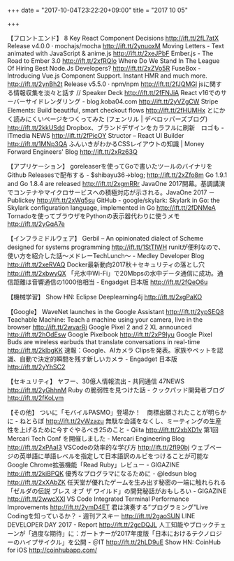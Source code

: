 +++
date = "2017-10-04T23:22:20+09:00"
title = "2017 10 05"

+++

【フロントエンド】
8 Key React Component Decisions http://ift.tt/2fL7atX
Release v4.0.0 · mochajs/mocha http://ift.tt/2ynuoxM
Moving Letters - Text animated with JavaScript & anime.js http://ift.tt/2xeJPbF
Ember.js - The Road to Ember 3.0 http://ift.tt/2xfRQIo
Where Do We Stand In The League Of Hiring Best Node.Js Developers? http://ift.tt/2xZVo5R
FuseBox - Introducing Vue.js Component Support. Instant HMR and much more. http://ift.tt/2ynBh2t
Release v5.5.0 · npm/npm http://ift.tt/2fJQMGl
jsに関する情報収集を淡々と話す // Speaker Deck http://ift.tt/2fFNJiA
React v16でのサーバーサイドレンダリング - blog.koba04.com http://ift.tt/2yVZgCW
Stripe Elements: Build beautiful, smart checkout flows http://ift.tt/2fHUMHx
とにかく読みにくいページをつくってみた (フェンリル | デベロッパーズブログ) http://ift.tt/2kkUSdd
Dropbox、ブランドデザインをカラフルに刷新　ロゴも - ITmedia NEWS http://ift.tt/2fPicOY
Structor – React UI Builder http://ift.tt/1MNp3QA
ふんいきがわかるCSSレイアウトの知識 | Money Forward Engineers' Blog http://ift.tt/2xRz63Q

【アプリケーション】
goreleaserを使ってGoで書いたツールのバイナリをGithub Releasesで配布する - $shibayu36->blog; http://ift.tt/2xZfo8m
Go 1.9.1 and Go 1.8.4 are released http://ift.tt/2xgmRRr
JavaOne 2017開幕。基調講演でコンテナやマイクロサービスへの積極対応が示される。JavaOne 2017 － Publickey http://ift.tt/2xWq5su
GitHub - google/skylark: Skylark in Go: the Skylark configuration language, implemented in Go http://ift.tt/2fDNMeA
Tornadoを使ってブラウザをPythonの表示器代わりに使うメモ http://ift.tt/2yGqA7e

【インフラミドルウェア】
Gerbil – An opinionated dialect of Scheme designed for systems programming http://ift.tt/1StTIWH
runitが便利なので、使い方を紹介した話〜メドレーTechLunch〜 - Medley Developer Blog http://ift.tt/2xeRVAQ
Docker最新動向2017秋＋セキュリティの落とし穴 http://ift.tt/2xbwyQX
「光水中Wi-Fi」で20Mbpsの水中データ通信に成功。通信距離は音響通信の1000倍相当 - Engadget 日本版 http://ift.tt/2fQeO6u

【機械学習】
Show HN: Eclipse Deeplearning4j http://ift.tt/2xgPaKO

【Google】
WaveNet launches in the Google Assistant http://ift.tt/2ypSEQ8
Teachable Machine: Teach a machine using your camera, live in the browser http://ift.tt/2wvarRi
Google Pixel 2 and 2 XL announced http://ift.tt/2hOdEsw
Google Pixelbook http://ift.tt/2xP9Iyu
Google Pixel Buds are wireless earbuds that translate conversations in real-time http://ift.tt/2klbgKK
速報：Google、AIカメラ Clipsを発表。家族やペットを認識、自動で決定的瞬間を残す新しいカメラ - Engadget 日本版 http://ift.tt/2yYhSC2

【セキュリティ】
ヤフー、30億人情報流出 - 共同通信 47NEWS http://ift.tt/2yGhhnM
Ruby の脆弱性を見つけた話 - クックパッド開発者ブログ http://ift.tt/2fKoLym

【その他】
ついに「モバイルPASMO」登場か！　商標出願されたことが明らかに - ねとらぼ http://ift.tt/2yWzazu
無駄な会議をなくし、ミーティングの生産性を上げるために今すぐやるべき25のこと - Qiita http://ift.tt/2xbXD1v
第1回 Mercari Tech Conf を開催しました - Mercari Engineering Blog http://ift.tt/2xPAaI3
VSCodeの効率的な学び方 http://ift.tt/2fI90bj
ウェブページの英単語に単語レベルを指定して日本語訳のルビをつけることが可能なGoogle Chrome拡張機能「Read Ruby」レビュー - GIGAZINE http://ift.tt/2kiBPQK
優秀なプログラマになるために - @ledsun blog http://ift.tt/2xXAbZK
任天堂が優れたゲームを生み出す秘密の一端に触れられる「ゼルダの伝説 ブレス オブ ザ ワイルド」の開発秘話がおもしろい - GIGAZINE http://ift.tt/2wwcXXl
VS Code Integrated Terminal Performance Improvements http://ift.tt/2ymD4ET
君は演奏する”プログラミング”Live Codingを知っているか？ - 週刊アスキー http://ift.tt/2gaoSUN
LINE DEVELOPER DAY 2017 - Report http://ift.tt/2gcDQJL
人工知能やブロックチェーンが「過度な期待」に：ガートナーが2017年度版「日本におけるテクノロジーのハイプサイクル」を公開 - ＠IT http://ift.tt/2hLD9uE
Show HN: CoinHub for iOS http://coinhubapp.com/